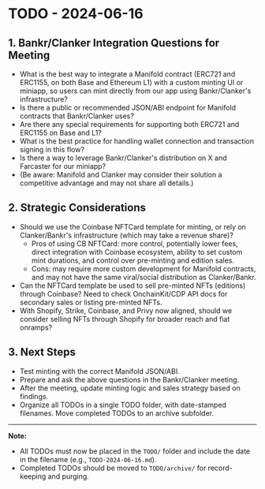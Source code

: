 # TODO - 2024-06-16

## 1. Bankr/Clanker Integration Questions for Meeting
- What is the best way to integrate a Manifold contract (ERC721 and ERC1155, on both Base and Ethereum L1) with a custom minting UI or miniapp, so users can mint directly from our app using Bankr/Clanker's infrastructure?
- Is there a public or recommended JSON/ABI endpoint for Manifold contracts that Bankr/Clanker uses?
- Are there any special requirements for supporting both ERC721 and ERC1155 on Base and L1?
- What is the best practice for handling wallet connection and transaction signing in this flow?
- Is there a way to leverage Bankr/Clanker's distribution on X and Farcaster for our miniapp?
- (Be aware: Manifold and Clanker may consider their solution a competitive advantage and may not share all details.)

## 2. Strategic Considerations
- Should we use the Coinbase NFTCard template for minting, or rely on Clanker/Bankr's infrastructure (which may take a revenue share)?
  - Pros of using CB NFTCard: more control, potentially lower fees, direct integration with Coinbase ecosystem, ability to set custom mint durations, and control over pre-minting and edition sales.
  - Cons: may require more custom development for Manifold contracts, and may not have the same viral/social distribution as Clanker/Bankr.
- Can the NFTCard template be used to sell pre-minted NFTs (editions) through Coinbase? Need to check OnchainKit/CDP API docs for secondary sales or listing pre-minted NFTs.
- With Shopify, Strike, Coinbase, and Privy now aligned, should we consider selling NFTs through Shopify for broader reach and fiat onramps?

## 3. Next Steps
- Test minting with the correct Manifold JSON/ABI.
- Prepare and ask the above questions in the Bankr/Clanker meeting.
- After the meeting, update minting logic and sales strategy based on findings.
- Organize all TODOs in a single TODO folder, with date-stamped filenames. Move completed TODOs to an archive subfolder.

---

**Note:**
- All TODOs must now be placed in the `TODO/` folder and include the date in the filename (e.g., `TODO-2024-06-16.md`).
- Completed TODOs should be moved to `TODO/archive/` for record-keeping and purging. 